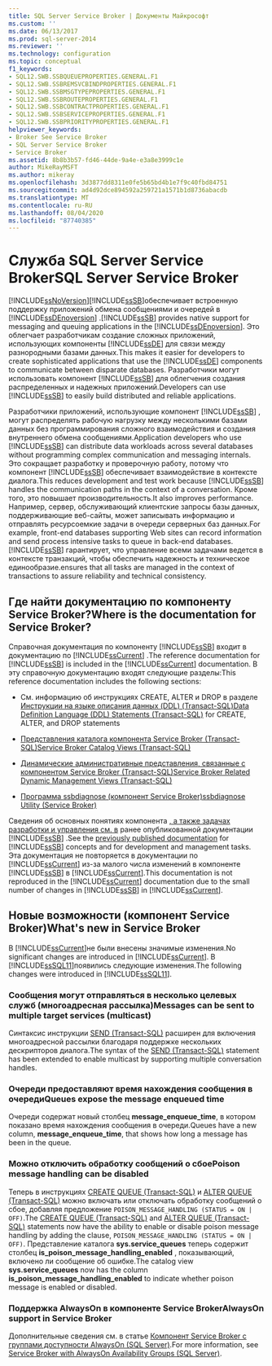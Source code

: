 ```yaml
---
title: SQL Server Service Broker | Документы Майкрософт
ms.custom: ''
ms.date: 06/13/2017
ms.prod: sql-server-2014
ms.reviewer: ''
ms.technology: configuration
ms.topic: conceptual
f1_keywords:
- SQL12.SWB.SSBQUEUEPROPERTIES.GENERAL.F1
- SQL12.SWB.SSBREMSVCBINDPROPERTIES.GENERAL.F1
- SQL12.SWB.SSBMSGTYPEPROPERTIES.GENERAL.F1
- SQL12.SWB.SSBROUTEPROPERTIES.GENERAL.F1
- SQL12.SWB.SSBCONTRACTPROPERTIES.GENERAL.F1
- SQL12.SWB.SSBSERVICEPROPERTIES.GENERAL.F1
- SQL12.SWB.SSBPRIORITYPROPERTIES.GENERAL.F1
helpviewer_keywords:
- Broker See Service Broker
- SQL Server Service Broker
- Service Broker
ms.assetid: 8b8b3b57-fd46-44de-9a4e-e3a8e3999c1e
author: MikeRayMSFT
ms.author: mikeray
ms.openlocfilehash: 3d3877dd8311e0fe5b65bd4b1e7f9c40fbd84751
ms.sourcegitcommit: ad4d92dce894592a259721a1571b1d8736abacdb
ms.translationtype: MT
ms.contentlocale: ru-RU
ms.lasthandoff: 08/04/2020
ms.locfileid: "87740385"
---
```

# <a name="sql-server-service-broker"></a><span data-ttu-id="1f0e5-102">Служба SQL Server Service Broker</span><span class="sxs-lookup"><span data-stu-id="1f0e5-102">SQL Server Service Broker</span></span>
  [!INCLUDE[ssNoVersion](../../includes/ssnoversion-md.md)]<span data-ttu-id="1f0e5-103">[!INCLUDE[ssSB](../../includes/sssb-md.md)]обеспечивает встроенную поддержку приложений обмена сообщениями и очередей в [!INCLUDE[ssDEnoversion](../../includes/ssdenoversion-md.md)] .</span><span class="sxs-lookup"><span data-stu-id="1f0e5-103">[!INCLUDE[ssSB](../../includes/sssb-md.md)] provides native support for messaging and queuing applications in the [!INCLUDE[ssDEnoversion](../../includes/ssdenoversion-md.md)].</span></span> <span data-ttu-id="1f0e5-104">Это облегчает разработчикам создание сложных приложений, использующих компоненты [!INCLUDE[ssDE](../../includes/ssde-md.md)] для связи между разнородными базами данных.</span><span class="sxs-lookup"><span data-stu-id="1f0e5-104">This makes it easier for developers to create sophisticated applications that use the [!INCLUDE[ssDE](../../includes/ssde-md.md)] components to communicate between disparate databases.</span></span> <span data-ttu-id="1f0e5-105">Разработчики могут использовать компонент [!INCLUDE[ssSB](../../includes/sssb-md.md)] для облегчения создания распределенных и надежных приложений.</span><span class="sxs-lookup"><span data-stu-id="1f0e5-105">Developers can use [!INCLUDE[ssSB](../../includes/sssb-md.md)] to easily build distributed and reliable applications.</span></span>  
  
 <span data-ttu-id="1f0e5-106">Разработчики приложений, использующие компонент [!INCLUDE[ssSB](../../includes/sssb-md.md)] , могут распределять рабочую нагрузку между несколькими базами данных без программирования сложного взаимодействия и создания внутреннего обмена сообщениями.</span><span class="sxs-lookup"><span data-stu-id="1f0e5-106">Application developers who use [!INCLUDE[ssSB](../../includes/sssb-md.md)] can distribute data workloads across several databases without programming complex communication and messaging internals.</span></span> <span data-ttu-id="1f0e5-107">Это сокращает разработку и проверочную работу, потому что компонент [!INCLUDE[ssSB](../../includes/sssb-md.md)] обеспечивает взаимодействие в контексте диалога.</span><span class="sxs-lookup"><span data-stu-id="1f0e5-107">This reduces development and test work because [!INCLUDE[ssSB](../../includes/sssb-md.md)] handles the communication paths in the context of a conversation.</span></span> <span data-ttu-id="1f0e5-108">Кроме того, это повышает производительность.</span><span class="sxs-lookup"><span data-stu-id="1f0e5-108">It also improves performance.</span></span> <span data-ttu-id="1f0e5-109">Например, сервер, обслуживающий клиентские запросы базы данных, поддерживающие веб-сайты, может записывать информацию и отправлять ресурсоемкие задачи в очереди серверных баз данных.</span><span class="sxs-lookup"><span data-stu-id="1f0e5-109">For example, front-end databases supporting Web sites can record information and send process intensive tasks to queue in back-end databases.</span></span> [!INCLUDE[ssSB](../../includes/sssb-md.md)] <span data-ttu-id="1f0e5-110">гарантирует, что управление всеми задачами ведется в контексте транзакций, чтобы обеспечить надежность и техническое единообразие.</span><span class="sxs-lookup"><span data-stu-id="1f0e5-110">ensures that all tasks are managed in the context of transactions to assure reliability and technical consistency.</span></span>  
  
## <a name="where-is-the-documentation-for-service-broker"></a><span data-ttu-id="1f0e5-111">Где найти документацию по компоненту Service Broker?</span><span class="sxs-lookup"><span data-stu-id="1f0e5-111">Where is the documentation for Service Broker?</span></span>  
 <span data-ttu-id="1f0e5-112">Справочная документация по компоненту [!INCLUDE[ssSB](../../includes/sssb-md.md)] входит в документацию по [!INCLUDE[ssCurrent](../../includes/sscurrent-md.md)] .</span><span class="sxs-lookup"><span data-stu-id="1f0e5-112">The reference documentation for [!INCLUDE[ssSB](../../includes/sssb-md.md)] is included in the [!INCLUDE[ssCurrent](../../includes/sscurrent-md.md)] documentation.</span></span> <span data-ttu-id="1f0e5-113">В эту справочную документацию входят следующие разделы:</span><span class="sxs-lookup"><span data-stu-id="1f0e5-113">This reference documentation includes the following sections:</span></span>  
  
-   <span data-ttu-id="1f0e5-114">См. информацию об инструкциях CREATE, ALTER и DROP в разделе [Инструкции на языке описания данных (DDL) (Transact-SQL)](/sql/odbc/reference/develop-app/ddl-statements)</span><span class="sxs-lookup"><span data-stu-id="1f0e5-114">[Data Definition Language &#40;DDL&#41; Statements &#40;Transact-SQL&#41;](/sql/odbc/reference/develop-app/ddl-statements) for CREATE, ALTER, and DROP statements</span></span>  
  
-   [<span data-ttu-id="1f0e5-115">Представления каталога компонента Service Broker (Transact-SQL)</span><span class="sxs-lookup"><span data-stu-id="1f0e5-115">Service Broker Catalog Views &#40;Transact-SQL&#41;</span></span>](/sql/relational-databases/system-catalog-views/service-broker-catalog-views-transact-sql)  
  
-   [<span data-ttu-id="1f0e5-116">Динамические административные представления, связанные с компонентом Service Broker (Transact-SQL)</span><span class="sxs-lookup"><span data-stu-id="1f0e5-116">Service Broker Related Dynamic Management Views &#40;Transact-SQL&#41;</span></span>](/sql/relational-databases/system-dynamic-management-views/service-broker-related-dynamic-management-views-transact-sql)  
  
-   [<span data-ttu-id="1f0e5-117">Программа ssbdiagnose (компонент Service Broker)</span><span class="sxs-lookup"><span data-stu-id="1f0e5-117">ssbdiagnose Utility &#40;Service Broker&#41;</span></span>](../../tools/ssbdiagnose/ssbdiagnose-utility-service-broker.md)  
  
 <span data-ttu-id="1f0e5-118">Сведения об основных понятиях компонента [, а также задачах разработки и управления см. в](https://go.microsoft.com/fwlink/?LinkId=231312) ранее опубликованной документации [!INCLUDE[ssSB](../../includes/sssb-md.md)] .</span><span class="sxs-lookup"><span data-stu-id="1f0e5-118">See the [previously published documentation](https://go.microsoft.com/fwlink/?LinkId=231312) for [!INCLUDE[ssSB](../../includes/sssb-md.md)] concepts and for development and management tasks.</span></span> <span data-ttu-id="1f0e5-119">Эта документация не повторяется в документации по [!INCLUDE[ssCurrent](../../includes/sscurrent-md.md)] из-за малого числа изменений в компоненте [!INCLUDE[ssSB](../../includes/sssb-md.md)] в [!INCLUDE[ssCurrent](../../includes/sscurrent-md.md)].</span><span class="sxs-lookup"><span data-stu-id="1f0e5-119">This documentation is not reproduced in the [!INCLUDE[ssCurrent](../../includes/sscurrent-md.md)] documentation due to the small number of changes in [!INCLUDE[ssSB](../../includes/sssb-md.md)] in [!INCLUDE[ssCurrent](../../includes/sscurrent-md.md)].</span></span>  
  
## <a name="whats-new-in-service-broker"></a><span data-ttu-id="1f0e5-120">Новые возможности (компонент Service Broker)</span><span class="sxs-lookup"><span data-stu-id="1f0e5-120">What's new in Service Broker</span></span>  
 <span data-ttu-id="1f0e5-121">В [!INCLUDE[ssCurrent](../../includes/sscurrent-md.md)]не были внесены значимые изменения.</span><span class="sxs-lookup"><span data-stu-id="1f0e5-121">No significant changes are introduced in [!INCLUDE[ssCurrent](../../includes/sscurrent-md.md)].</span></span>  <span data-ttu-id="1f0e5-122">В [!INCLUDE[ssSQL11](../../includes/sssql11-md.md)]появились следующие изменения.</span><span class="sxs-lookup"><span data-stu-id="1f0e5-122">The following changes were introduced in [!INCLUDE[ssSQL11](../../includes/sssql11-md.md)].</span></span>  
  
### <a name="messages-can-be-sent-to-multiple-target-services-multicast"></a><span data-ttu-id="1f0e5-123">Сообщения могут отправляться в несколько целевых служб (многоадресная рассылка)</span><span class="sxs-lookup"><span data-stu-id="1f0e5-123">Messages can be sent to multiple target services (multicast)</span></span>  
 <span data-ttu-id="1f0e5-124">Синтаксис инструкции [SEND (Transact-SQL)](/sql/t-sql/statements/send-transact-sql) расширен для включения многоадресной рассылки благодаря поддержке нескольких дескрипторов диалога.</span><span class="sxs-lookup"><span data-stu-id="1f0e5-124">The syntax of the [SEND &#40;Transact-SQL&#41;](/sql/t-sql/statements/send-transact-sql) statement has been extended to enable multicast by supporting multiple conversation handles.</span></span>  
  
### <a name="queues-expose-the-message-enqueued-time"></a><span data-ttu-id="1f0e5-125">Очереди предоставляют время нахождения сообщения в очереди</span><span class="sxs-lookup"><span data-stu-id="1f0e5-125">Queues expose the message enqueued time</span></span>  
 <span data-ttu-id="1f0e5-126">Очереди содержат новый столбец **message_enqueue_time**, в котором показано время нахождения сообщения в очереди.</span><span class="sxs-lookup"><span data-stu-id="1f0e5-126">Queues have a new column, **message_enqueue_time**, that shows how long a message has been in the queue.</span></span>  
  
### <a name="poison-message-handling-can-be-disabled"></a><span data-ttu-id="1f0e5-127">Можно отключить обработку сообщений о сбое</span><span class="sxs-lookup"><span data-stu-id="1f0e5-127">Poison message handling can be disabled</span></span>  
 <span data-ttu-id="1f0e5-128">Теперь в инструкциях [CREATE QUEUE (Transact-SQL)](/sql/t-sql/statements/create-queue-transact-sql) и [ALTER QUEUE (Transact-SQL)](/sql/t-sql/statements/alter-queue-transact-sql) можно включать или отключать обработку сообщений о сбое, добавляя предложение `POISON_MESSAGE_HANDLING (STATUS = ON | OFF)`.</span><span class="sxs-lookup"><span data-stu-id="1f0e5-128">The [CREATE QUEUE &#40;Transact-SQL&#41;](/sql/t-sql/statements/create-queue-transact-sql) and [ALTER QUEUE &#40;Transact-SQL&#41;](/sql/t-sql/statements/alter-queue-transact-sql) statements now have the ability to enable or disable poison message handling by adding the clause, `POISON_MESSAGE_HANDLING (STATUS = ON | OFF)`.</span></span> <span data-ttu-id="1f0e5-129">Представление каталога **sys.service_queues** теперь содержит столбец **is_poison_message_handling_enabled** , показывающий, включено ли сообщение об ошибке.</span><span class="sxs-lookup"><span data-stu-id="1f0e5-129">The catalog view **sys.service_queues** now has the column **is_poison_message_handling_enabled** to indicate whether poison message is enabled or disabled.</span></span>  
  
### <a name="alwayson-support-in-service-broker"></a><span data-ttu-id="1f0e5-130">Поддержка AlwaysOn в компоненте Service Broker</span><span class="sxs-lookup"><span data-stu-id="1f0e5-130">AlwaysOn support in Service Broker</span></span>  
 <span data-ttu-id="1f0e5-131">Дополнительные сведения см. в статье [Компонент Service Broker с группами доступности AlwaysOn (SQL Server)](../availability-groups/windows/service-broker-with-always-on-availability-groups-sql-server.md).</span><span class="sxs-lookup"><span data-stu-id="1f0e5-131">For more information, see [Service Broker with AlwaysOn Availability Groups &#40;SQL Server&#41;](../availability-groups/windows/service-broker-with-always-on-availability-groups-sql-server.md).</span></span>  
  
  
